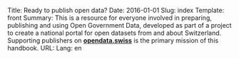 Title: Ready to publish open data?
Date: 2016-01-01
Slug: index
Template: front
Summary: This is a resource for everyone involved in preparing, publishing and using Open Government Data, developed as part of a project to create a national portal for open datasets from and about Switzerland. Supporting publishers on **[opendata.swiss](http://opendata.swiss)** is the primary mission of this handbook.
URL:
Lang: en
